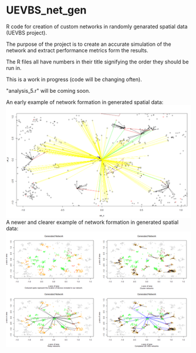 # UEVBS_net_gen
R code for creation of custom networks in randomly genarated spatial data (UEVBS project).

The purpose of the project is to create an accurate simulation of the network and extract performance metrics form the results.

The R files all have numbers in their title signifying the order they should be run in.

This is a work in progress (code will be changing often).

"analysis_5.r" will be coming soon.

An early example of network formation in generated spatial data:
![alt text](https://github.com/OrestisN/UEVBS_net_gen/blob/main/early_example.PNG?raw=true)
A newer and clearer example of network formation in generated spatial data:
![alt text](https://github.com/OrestisN/UEVBS_net_gen/blob/main/new_example.PNG?raw=true)
